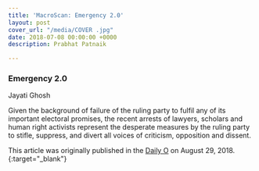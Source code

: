 ```yaml
---
title: 'MacroScan: Emergency 2.0'
layout: post
cover_url: "/media/COVER .jpg"
date: 2018-07-08 00:00:00 +0000
description: Prabhat Patnaik

---
```

### Emergency 2.0

Jayati Ghosh

Given the background of failure of the ruling party to fulfil any of its important electoral promises, the recent arrests of lawyers, scholars and human right activists represent the desperate measures by the ruling party                              to stifle, suppress, and divert all voices of criticism, opposition and dissent.

This article was originally published in the [Daily O](https://www.dailyo.in/variety/activists-arrested-emergency-bhima-koregaon-maoists-varavara-rao-sudha-bharadwaj/story/1/26341.html)  on August 29, 2018. {:target="_blank"}